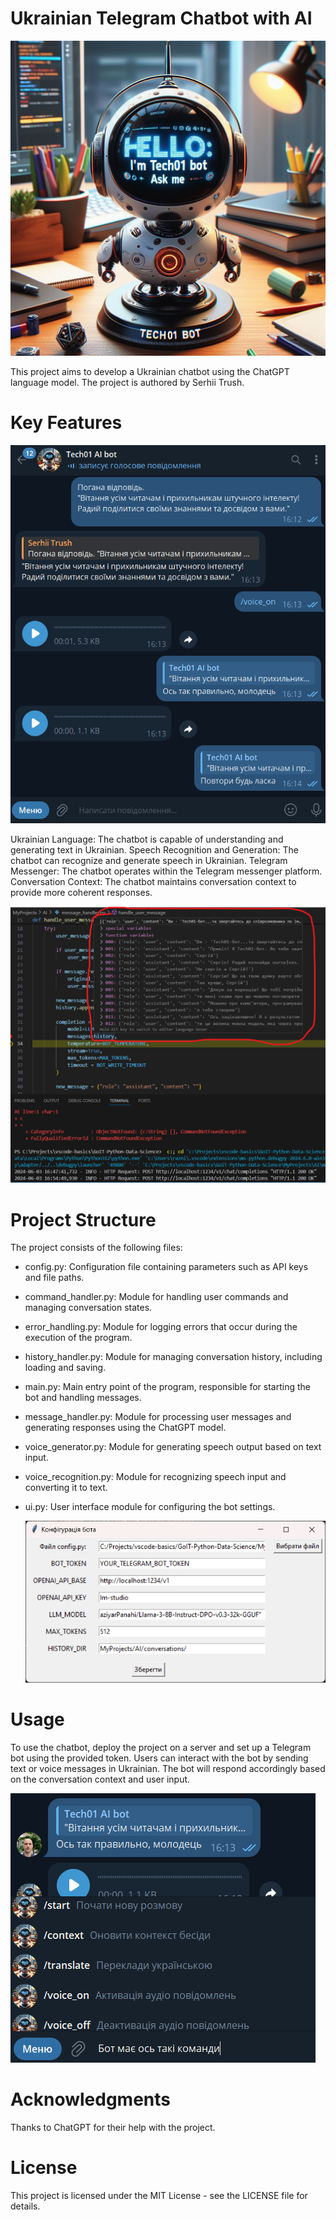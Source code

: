 # Ukrainian Telegram Chatbot with AI

![Copilot_Generated_Bot_Image](https://raw.githubusercontent.com/techn0man1ac/TelegramAIChatbot/main/imgs/CopilotGeneratedBotImage.jpg)

This project aims to develop a Ukrainian chatbot using the ChatGPT language model. The project is authored by Serhii Trush.

# Key Features

![Voice_conversations_mode](https://raw.githubusercontent.com/techn0man1ac/TelegramAIChatbot/main/imgs/conversationVoice.png)

Ukrainian Language: The chatbot is capable of understanding and generating text in Ukrainian.
Speech Recognition and Generation: The chatbot can recognize and generate speech in Ukrainian.
Telegram Messenger: The chatbot operates within the Telegram messenger platform.
Conversation Context: The chatbot maintains conversation context to provide more coherent responses.

![Context](https://raw.githubusercontent.com/techn0man1ac/TelegramAIChatbot/main/imgs/context.png)

# Project Structure

The project consists of the following files:
- config.py: Configuration file containing parameters such as API keys and file paths.
- command_handler.py: Module for handling user commands and managing conversation states.
- error_handling.py: Module for logging errors that occur during the execution of the program.
- history_handler.py: Module for managing conversation history, including loading and saving.
- main.py: Main entry point of the program, responsible for starting the bot and handling messages.
- message_handler.py: Module for processing user messages and generating responses using the ChatGPT model.
- voice_generator.py: Module for generating speech output based on text input.
- voice_recognition.py: Module for recognizing speech input and converting it to text.
- ui.py: User interface module for configuring the bot settings.

  ![User_interface](https://raw.githubusercontent.com/techn0man1ac/TelegramAIChatbot/main/imgs/UIConfigurationBot.png)

# Usage

To use the chatbot, deploy the project on a server and set up a Telegram bot using the provided token. Users can interact with the bot by sending text or voice messages in Ukrainian. The bot will respond accordingly based on the conversation context and user input.

![Commands_conversation](https://raw.githubusercontent.com/techn0man1ac/TelegramAIChatbot/main/imgs/conversationCommands.png)

# Acknowledgments

Thanks to ChatGPT for their help with the project.

# License

This project is licensed under the MIT License - see the LICENSE file for details.
